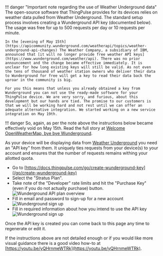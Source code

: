 !!! danger "Important note regarding the use of Weather Underground data"
    The open-source software that ThingPulse provides for its devices relies on weather data pulled from Weather Underground. The standard setup process involves creating a Wunderground API key (documented below). The usage was free for up to 500 requests per day or 10 requests per minute.
    
    In the [evening of May 15th](https://apicommunity.wunderground.com/weatherapi/topics/weather-underground-api-changes) The Weather Company, a subsidiary of IBM, announced that [it will no longer provide free weather API keys](https://www.wunderground.com/weather/api). There was no prior announcement and the change became effective immediately. It is unclear for how long existing keys will still be valid. As not even the tens of thousand of weather station owners who deliver their data to Wunderground for free will get a key to read their data back the uproar in the community is big.
    
    For you this means that unless you already obtained a key from Wunderground you can not use the ready-made software for your ThingPulse device. We are very sorry, and furious, about this development but our hands are tied. The promise to our customers is that we will be working hard and not rest until we can offer an adequate alternative integration. We started working on a new service integration on May 19th.
    
!!! danger
	So, again, as per the note above the instructions below became effectively void on May 15th. Read the full story at [Welcome OpenWeatherMap, bye bye Wunderground](https://thingpulse.com/hello-openweathermap-bye-bye-wunderground/).

As your device will be displaying data from [Weather Underground](https://en.wikipedia.org/wiki/Weather_Underground_(weather_service) ) 
you need an "API key" from them. It uniquely ties requests from your device(s) to your account and ensures that the 
number of requests remains withing your allotted quota.

- Go to [https://docs.thingpulse.com/go/create-wunderground-key](/go/create-wunderground-key)
- Select the "Stratus Plan".
- Take note of the "Developer" rate limits and hit the "Purchase Key" (even if you do not actually purchase) button. 
![Wunderground API plan overview](/img/how-tos/wunderground-API-key_plan-overview.png)
- Fill in email and password to sign-up for a new account
![Wunderground sign up](/img/how-tos/wunderground-API-key_sign-up.png)
- Fill in required information about how you intend to use the API key
![Wunderground sign up](/img/how-tos/wunderground-API-key_info.png)

Once the API key is created you can come back to this page any time to regenerate or edit it.

If the instructions above are not detailed enough or if you would like more visual guidance there is a good video how-to at [https://youtu.be/yQHrnmeWTRk](https://youtu.be/yQHrnmeWTRk).
